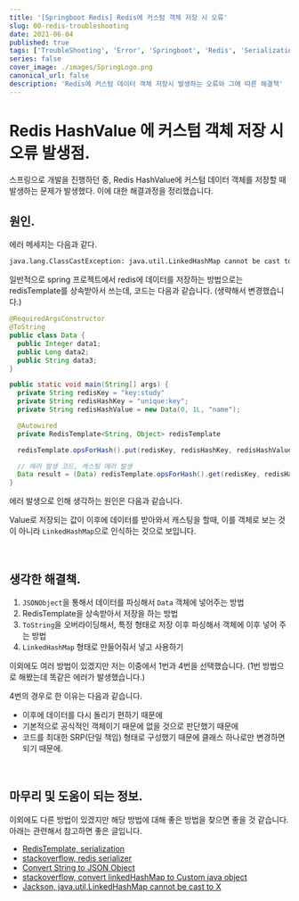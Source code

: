 ```yaml
---
title: '[Springboot Redis] Redis에 커스텀 객체 저장 시 오류'
slug: 00-redis-troubleshooting
date: 2021-06-04
published: true
tags: ['TroubleShooting', 'Error', 'Springboot', 'Redis', 'Serialization']
series: false
cover_image: ./images/SpringLogo.png
canonical_url: false
description: 'Redis에 커스텀 데이터 객체 저장시 발생하는 오류와 그에 따른 해결책'
---
```


# Redis HashValue 에 커스텀 객체 저장 시 오류 발생점.

스프링으로 개발을 진행하던 중, Redis HashValue에 커스텀 데이터 객체를 저장할 때 발생하는 문제가 발생했다. 이에 대한 해결과정을 정리했습니다.

## 원인.

에러 메세지는 다음과 같다.

```bash
java.lang.ClassCastException: java.util.LinkedHashMap cannot be cast to ...
```

일반적으로 spring 프로젝트에서 redis에 데이터를 저장하는 방법으로는 redisTemplate를 상속받아서 쓰는데, 코드는 다음과 같습니다. (생략해서 변경했습니다.)

```java
@RequiredArgsConstructor
@ToString
public class Data {
  public Integer data1;
  public Long data2;
  public String data3;
}
```

```java
public static void main(String[] args) {
  private String redisKey = "key:study"
  private String redisHashKey = "unique:key";
  private String redisHashValue = new Data(0, 1L, "name");

  @Autowired
  private RedisTemplate<String, Object> redisTemplate

  redisTemplate.opsForHash().put(redisKey, redisHashKey, redisHashValue)

  // 에러 발생 코드, 캐스팅 에러 발생
  Data result = (Data) redisTemplate.opsForHash().get(redisKey, redisHashKey);
}
```

에러 발생으로 인해 생각하는 원인은 다음과 같습니다.

Value로 저장되는 값이 이후에 데이터를 받아와서 캐스팅을 할때, 이를 객체로 보는 것이 아니라 `LinkedHashMap`으로 인식하는 것으로 보입니다.

<br/>

## 생각한 해결책.

1. `JSONObject`을 통해서 데이터를 파싱해서 `Data` 객체에 넣어주는 방법
2. RedisTemplate을 상속받아서 저장을 하는 방법
3. `ToString`을 오버라이딩해서, 특정 형태로 저장 이후 파싱해서 객체에 이후 넣어 주는 방법
4. `LinkedHashMap` 형태로 만들어줘서 넣고 사용하기

이외에도 여러 방법이 있겠지만 저는 이중에서 1번과 4번을 선택했습니다. (1번 방법으로 해봤는데 똑같은 에러가 발생했습니다.)

4번의 경우로 한 이유는 다음과 같습니다.

- 이후에 데이터를 다시 돌리기 편하기 때문에
- 기본적으로 공식적인 객체이기 때문에 없을 것으로 판단했기 때문에
- 코드를 최대한 SRP(단일 책임) 형태로 구성했기 때문에 클래스 하나로만 변경하면 되기 때문에.

<br/>

## 마무리 및 도움이 되는 정보.

이외에도 다른 방법이 있겠지만 해당 방법에 대해 좋은 방법을 찾으면 좋을 것 같습니다. 아래는 관련해서 참고하면 좋은 글입니다.

- [RedisTemplate, serialization](https://deepweller.tistory.com/38)
- [stackoverflow, redis serializer](https://stackoverflow.com/questions/38532754/)
- [Convert String to JSON Object](https://www.javatpoint.com/how-to-convert-string-to-json-object-in-java)
- [stackoverflow, convert linkedHashMap to Custom java object](https://stackoverflow.com/questions/22358872/how-to-convert-linkedhashmap-to-custom-java-object/22359030)
- [Jackson, java.util.LinkedHashMap cannot be cast to X](https://www.baeldung.com/jackson-linkedhashmap-cannot-be-cast)
